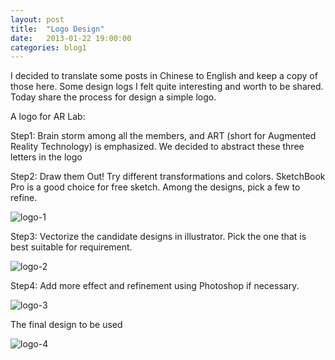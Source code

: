 ```yaml
---
layout: post
title:  "Logo Design"
date:   2013-01-22 19:00:00
categories: blog1
---
```


I decided to translate some posts in Chinese to English and keep a copy of those here. Some design logs I felt quite interesting and worth to be shared. Today share the process for design a simple logo.

A logo for AR Lab:

Step1: Brain storm among all the members, and ART (short for Augmented Reality Technology) is emphasized. We decided to abstract these three letters in the logo

Step2: Draw them Out! Try different transformations and colors. SketchBook Pro is a good choice for free sketch. Among the designs, pick a few to refine.

![logo-1](/assets/logo-1.jpg)

Step3: Vectorize the candidate designs in illustrator. Pick the one that is best suitable for requirement.

![logo-2](/assets/logo-2.jpg)

Step4: Add more effect and refinement using Photoshop if necessary.

![logo-3](/assets/logo-3.jpg)

The final design to be used

![logo-4](/assets/logo-4.jpg)